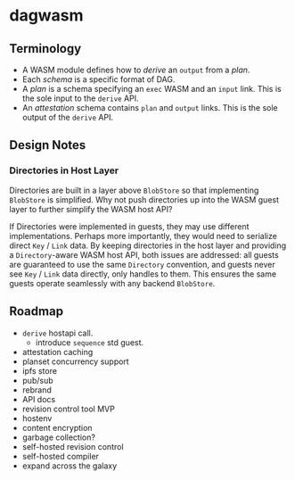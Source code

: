 # dagwasm

## Terminology

- A WASM module defines how to *derive* an `output` from a *plan*.
- Each *schema* is a specific format of DAG.
- A *plan* is a schema specifying an `exec` WASM and an `input` link. This is the sole input to the `derive` API.
- An *attestation* schema contains `plan` and `output` links. This is the sole output of the `derive` API.

## Design Notes

### Directories in Host Layer

Directories are built in a layer above `BlobStore` so that implementing `BlobStore` is simplified. Why not push directories up into the WASM guest layer to further simplify the WASM host API?

If Directories were implemented in guests, they may use different implementations. Perhaps more importantly, they would need to serialize direct `Key` / `Link` data. By keeping directories in the host layer and providing a `Directory`-aware WASM host API, both issues are addressed: all guests are guaranteed to use the same `Directory` convention, and guests never see `Key` / `Link` data directly, only handles to them. This ensures the same guests operate seamlessly with any backend `BlobStore`.

## Roadmap

- `derive` hostapi call.
  - introduce `sequence` std guest.
- attestation caching
- planset concurrency support
- ipfs store
- pub/sub
- rebrand
- API docs
- revision control tool MVP
- hostenv
- content encryption
- garbage collection?
- self-hosted revision control
- self-hosted compiler
- expand across the galaxy
